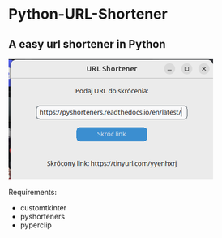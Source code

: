 # Python-URL-Shortener
## A easy url shortener in Python

![Image](https://github.com/JestemIc3dd/Python-URL-Shortener/blob/main/image.png)

Requirements: 
- customtkinter
- pyshorteners
- pyperclip


